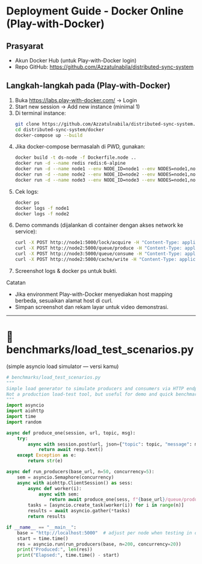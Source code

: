 # Deployment Guide - Docker Online (Play-with-Docker)

## Prasyarat
- Akun Docker Hub (untuk Play-with-Docker login)
- Repo GitHub: https://github.com/Azzatulnabila/distributed-sync-system

## Langkah-langkah pada (Play-with-Docker)
1. Buka https://labs.play-with-docker.com/ → Login
2. Start new session → Add new instance (minimal 1)
3. Di terminal instance:
   ```bash
   git clone https://github.com/Azzatulnabila/distributed-sync-system.git
   cd distributed-sync-system/docker
   docker-compose up --build

4. Jika docker-compose bermasalah di PWD, gunakan:
   ```bash
   docker build -t ds-node -f Dockerfile.node ..
   docker run -d --name redis redis:6-alpine
   docker run -d --name node1 --env NODE_ID=node1 --env NODES=node1,node2,node3 --env REDIS_HOST=redis ds-node
   docker run -d --name node2 --env NODE_ID=node2 --env NODES=node1,node2,node3 --env REDIS_HOST=redis ds-node
   docker run -d --name node3 --env NODE_ID=node3 --env NODES=node1,node2,node3 --env REDIS_HOST=redis ds-node

5. Cek logs:
   ```bash
   docker ps
   docker logs -f node1
   docker logs -f node2

6. Demo commands (dijalankan di container dengan akses network ke service):
   ```bash
   curl -X POST http://node1:5000/lock/acquire -H "Content-Type: application/json" -d '{"resource":"r1","mode":"exclusive"}'
   curl -X POST http://node2:5000/queue/produce -H "Content-Type: application/json" -d '{"topic":"t","message":"hello"}'
   curl -X POST http://node3:5000/queue/consume -H "Content-Type: application/json" -d '{"topic":"t"}'
   curl -X POST http://node2:5000/cache/write -H "Content-Type: application/json" -d '{"key":"k1","value":"v1"}'

7. Screenshot logs & docker ps untuk bukti.

Catatan
- Jika environment Play-with-Docker menyediakan host mapping berbeda, sesuaikan alamat host di curl.
- Simpan screenshot dan rekam layar untuk video demonstrasi.


---

# 📁 benchmarks/load_test_scenarios.py
(simple asyncio load simulator — versi kamu)
```python
# benchmarks/load_test_scenarios.py
"""
Simple load generator to simulate producers and consumers via HTTP endpoints.
Not a production load-test tool, but useful for demo and quick benchmarking.
"""
import asyncio
import aiohttp
import time
import random

async def produce_one(session, url, topic, msg):
    try:
        async with session.post(url, json={"topic": topic, "message": msg}) as resp:
            return await resp.text()
    except Exception as e:
        return str(e)

async def run_producers(base_url, n=50, concurrency=5):
    sem = asyncio.Semaphore(concurrency)
    async with aiohttp.ClientSession() as sess:
        async def worker(i):
            async with sem:
                return await produce_one(sess, f"{base_url}/queue/produce", "load", f"msg-{i}")
        tasks = [asyncio.create_task(worker(i)) for i in range(n)]
        results = await asyncio.gather(*tasks)
        return results

if __name__ == "__main__":
    base = "http://localhost:5000"  # adjust per node when testing in docker online
    start = time.time()
    res = asyncio.run(run_producers(base, n=200, concurrency=20))
    print("Produced:", len(res))
    print("Elapsed:", time.time() - start)





